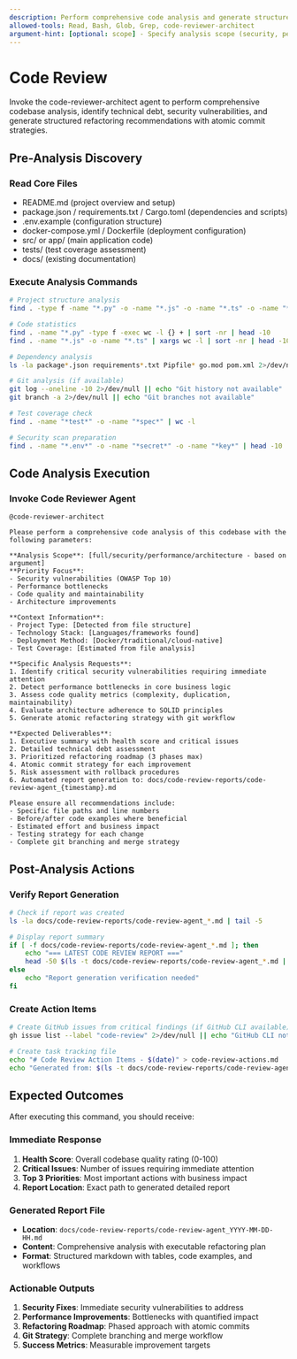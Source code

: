 ```yaml
---
description: Perform comprehensive code analysis and generate structured refactoring recommendations using the code-reviewer-architect agent
allowed-tools: Read, Bash, Glob, Grep, code-reviewer-architect
argument-hint: [optional: scope] - Specify analysis scope (security, performance, architecture, full)
---
```


# Code Review

Invoke the code-reviewer-architect agent to perform comprehensive codebase analysis, identify technical debt, security vulnerabilities, and generate structured refactoring recommendations with atomic commit strategies.

## Pre-Analysis Discovery

### Read Core Files
- README.md (project overview and setup)
- package.json / requirements.txt / Cargo.toml (dependencies and scripts)
- .env.example (configuration structure)
- docker-compose.yml / Dockerfile (deployment configuration)
- src/ or app/ (main application code)
- tests/ (test coverage assessment)
- docs/ (existing documentation)

### Execute Analysis Commands
```bash
# Project structure analysis
find . -type f -name "*.py" -o -name "*.js" -o -name "*.ts" -o -name "*.java" -o -name "*.go" | head -30

# Code statistics
find . -name "*.py" -type f -exec wc -l {} + | sort -nr | head -10
find . -name "*.js" -o -name "*.ts" | xargs wc -l | sort -nr | head -10

# Dependency analysis
ls -la package*.json requirements*.txt Pipfile* go.mod pom.xml 2>/dev/null

# Git analysis (if available)
git log --oneline -10 2>/dev/null || echo "Git history not available"
git branch -a 2>/dev/null || echo "Git branches not available"

# Test coverage check
find . -name "*test*" -o -name "*spec*" | wc -l

# Security scan preparation
find . -name "*.env*" -o -name "*secret*" -o -name "*key*" | head -10
```

## Code Analysis Execution

### Invoke Code Reviewer Agent
```
@code-reviewer-architect

Please perform a comprehensive code analysis of this codebase with the following parameters:

**Analysis Scope**: [full/security/performance/architecture - based on argument]
**Priority Focus**: 
- Security vulnerabilities (OWASP Top 10)
- Performance bottlenecks
- Code quality and maintainability  
- Architecture improvements

**Context Information**:
- Project Type: [Detected from file structure]
- Technology Stack: [Languages/frameworks found]
- Deployment Method: [Docker/traditional/cloud-native]
- Test Coverage: [Estimated from file analysis]

**Specific Analysis Requests**:
1. Identify critical security vulnerabilities requiring immediate attention
2. Detect performance bottlenecks in core business logic
3. Assess code quality metrics (complexity, duplication, maintainability)
4. Evaluate architecture adherence to SOLID principles
5. Generate atomic refactoring strategy with git workflow

**Expected Deliverables**:
1. Executive summary with health score and critical issues
2. Detailed technical debt assessment
3. Prioritized refactoring roadmap (3 phases max)
4. Atomic commit strategy for each improvement
5. Risk assessment with rollback procedures
6. Automated report generation to: docs/code-review-reports/code-review-agent_{timestamp}.md

Please ensure all recommendations include:
- Specific file paths and line numbers
- Before/after code examples where beneficial
- Estimated effort and business impact
- Testing strategy for each change
- Complete git branching and merge strategy
```

## Post-Analysis Actions

### Verify Report Generation
```bash
# Check if report was created
ls -la docs/code-review-reports/code-review-agent_*.md | tail -5

# Display report summary
if [ -f docs/code-review-reports/code-review-agent_*.md ]; then
    echo "=== LATEST CODE REVIEW REPORT ==="
    head -50 $(ls -t docs/code-review-reports/code-review-agent_*.md | head -1)
else
    echo "Report generation verification needed"
fi
```

### Create Action Items
```bash
# Create GitHub issues from critical findings (if GitHub CLI available)
gh issue list --label "code-review" 2>/dev/null || echo "GitHub CLI not configured"

# Create task tracking file
echo "# Code Review Action Items - $(date)" > code-review-actions.md
echo "Generated from: $(ls -t docs/code-review-reports/code-review-agent_*.md | head -1)" >> code-review-actions.md
```

## Expected Outcomes

After executing this command, you should receive:

### **Immediate Response**
1. **Health Score**: Overall codebase quality rating (0-100)
2. **Critical Issues**: Number of issues requiring immediate attention
3. **Top 3 Priorities**: Most important actions with business impact
4. **Report Location**: Exact path to generated detailed report

### **Generated Report File**
- **Location**: `docs/code-review-reports/code-review-agent_YYYY-MM-DD-HH.md`
- **Content**: Comprehensive analysis with executable refactoring plan
- **Format**: Structured markdown with tables, code examples, and workflows

### **Actionable Outputs**
1. **Security Fixes**: Immediate security vulnerabilities to address
2. **Performance Improvements**: Bottlenecks with quantified impact
3. **Refactoring Roadmap**: Phased approach with atomic commits
4. **Git Strategy**: Complete branching and merge workflow
5. **Success Metrics**: Measurable improvement targets
